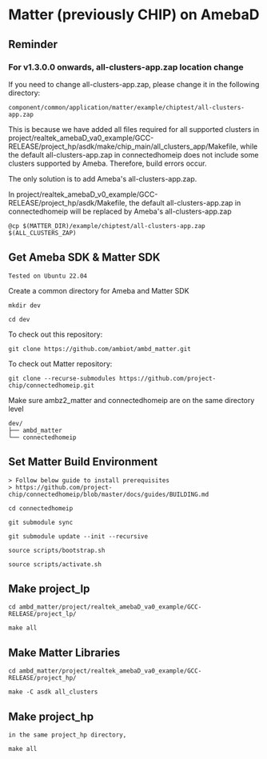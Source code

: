# Matter (previously CHIP) on AmebaD

## Reminder

### For v1.3.0.0 onwards, all-clusters-app.zap location change

If you need to change all-clusters-app.zap, please change it in the following directory:

	component/common/application/matter/example/chiptest/all-clusters-app.zap

This is because we have added all files required for all supported clusters in project/realtek_amebaD_va0_example/GCC-RELEASE/project_hp/asdk/make/chip_main/all_clusters_app/Makefile, while the default all-clusters-app.zap in connectedhomeip does not include some clusters supported by Ameba. Therefore, build errors occur.

The only solution is to add Ameba's all-clusters-app.zap. 

In project/realtek_amebaD_v0_example/GCC-RELEASE/project_hp/asdk/Makefile, the default all-clusters-app.zap in connectedhomeip will be replaced by Ameba's all-clusters-app.zap

	@cp $(MATTER_DIR)/example/chiptest/all-clusters-app.zap $(ALL_CLUSTERS_ZAP)

## Get Ameba SDK & Matter SDK

    Tested on Ubuntu 22.04
    
Create a common directory for Ameba and Matter SDK

    mkdir dev
    
    cd dev

To check out this repository:

    git clone https://github.com/ambiot/ambd_matter.git

To check out Matter repository:

    git clone --recurse-submodules https://github.com/project-chip/connectedhomeip.git
    
Make sure ambz2_matter and connectedhomeip are on the same directory level

    dev/
	├── ambd_matter
	└── connectedhomeip

## Set Matter Build Environment 

    > Follow below guide to install prerequisites
    > https://github.com/project-chip/connectedhomeip/blob/master/docs/guides/BUILDING.md

    cd connectedhomeip
    
    git submodule sync

    git submodule update --init --recursive
    
    source scripts/bootstrap.sh

    source scripts/activate.sh

## Make project_lp

    cd ambd_matter/project/realtek_amebaD_va0_example/GCC-RELEASE/project_lp/
    
    make all

## Make Matter Libraries

    cd ambd_matter/project/realtek_amebaD_va0_example/GCC-RELEASE/project_hp/
    
    make -C asdk all_clusters
    
## Make project_hp

    in the same project_hp directory,
    
    make all


